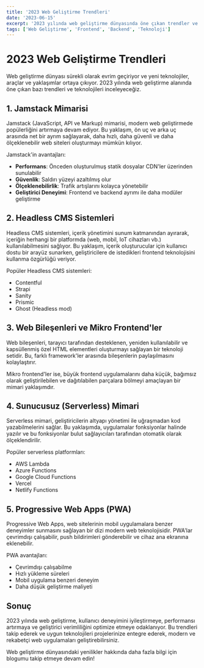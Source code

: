 ```yaml
---
title: '2023 Web Geliştirme Trendleri'
date: '2023-06-15'
excerpt: '2023 yılında web geliştirme dünyasında öne çıkan trendler ve teknolojiler hakkında kapsamlı bir inceleme.'
tags: ['Web Geliştirme', 'Frontend', 'Backend', 'Teknoloji']
---
```


# 2023 Web Geliştirme Trendleri

Web geliştirme dünyası sürekli olarak evrim geçiriyor ve yeni teknolojiler, araçlar ve yaklaşımlar ortaya çıkıyor. 2023 yılında web geliştirme alanında öne çıkan bazı trendleri ve teknolojileri inceleyeceğiz.

## 1. Jamstack Mimarisi

Jamstack (JavaScript, API ve Markup) mimarisi, modern web geliştirmede popülerliğini artırmaya devam ediyor. Bu yaklaşım, ön uç ve arka uç arasında net bir ayrım sağlayarak, daha hızlı, daha güvenli ve daha ölçeklenebilir web siteleri oluşturmayı mümkün kılıyor.

Jamstack'in avantajları:

- **Performans**: Önceden oluşturulmuş statik dosyalar CDN'ler üzerinden sunulabilir
- **Güvenlik**: Saldırı yüzeyi azaltılmış olur
- **Ölçeklenebilirlik**: Trafik artışlarını kolayca yönetebilir
- **Geliştirici Deneyimi**: Frontend ve backend ayrımı ile daha modüler geliştirme

## 2. Headless CMS Sistemleri

Headless CMS sistemleri, içerik yönetimini sunum katmanından ayırarak, içeriğin herhangi bir platformda (web, mobil, IoT cihazları vb.) kullanılabilmesini sağlıyor. Bu yaklaşım, içerik oluşturucular için kullanıcı dostu bir arayüz sunarken, geliştiricilere de istedikleri frontend teknolojisini kullanma özgürlüğü veriyor.

Popüler Headless CMS sistemleri:

- Contentful
- Strapi
- Sanity
- Prismic
- Ghost (Headless mod)

## 3. Web Bileşenleri ve Mikro Frontend'ler

Web bileşenleri, tarayıcı tarafından desteklenen, yeniden kullanılabilir ve kapsüllenmiş özel HTML elementleri oluşturmayı sağlayan bir teknoloji setidir. Bu, farklı framework'ler arasında bileşenlerin paylaşılmasını kolaylaştırır.

Mikro frontend'ler ise, büyük frontend uygulamalarını daha küçük, bağımsız olarak geliştirilebilen ve dağıtılabilen parçalara bölmeyi amaçlayan bir mimari yaklaşımdır.

## 4. Sunucusuz (Serverless) Mimari

Serverless mimari, geliştiricilerin altyapı yönetimi ile uğraşmadan kod yazabilmelerini sağlar. Bu yaklaşımda, uygulamalar fonksiyonlar halinde yazılır ve bu fonksiyonlar bulut sağlayıcıları tarafından otomatik olarak ölçeklendirilir.

Popüler serverless platformları:

- AWS Lambda
- Azure Functions
- Google Cloud Functions
- Vercel
- Netlify Functions

## 5. Progressive Web Apps (PWA)

Progressive Web Apps, web sitelerinin mobil uygulamalara benzer deneyimler sunmasını sağlayan bir dizi modern web teknolojisidir. PWA'lar çevrimdışı çalışabilir, push bildirimleri gönderebilir ve cihaz ana ekranına eklenebilir.

PWA avantajları:

- Çevrimdışı çalışabilme
- Hızlı yükleme süreleri
- Mobil uygulama benzeri deneyim
- Daha düşük geliştirme maliyeti

## Sonuç

2023 yılında web geliştirme, kullanıcı deneyimini iyileştirmeye, performansı artırmaya ve geliştirici verimliliğini optimize etmeye odaklanıyor. Bu trendleri takip ederek ve uygun teknolojileri projelerinize entegre ederek, modern ve rekabetçi web uygulamaları geliştirebilirsiniz.

Web geliştirme dünyasındaki yenilikler hakkında daha fazla bilgi için blogumu takip etmeye devam edin! 